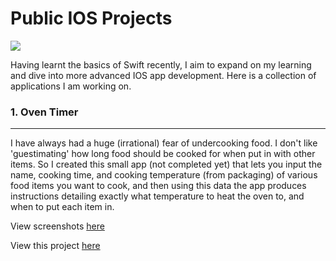 # Public IOS Projects

![](https://img.shields.io/github/followers/jackdevo?style=social)

Having learnt the basics of Swift recently, I aim to expand on my learning and dive into more advanced IOS app development. Here is a collection of applications I am working on.



### 1. Oven Timer
----

I have always had a huge (irrational) fear of undercooking food. I don't like 'guestimating' how long food should be cooked for when put in with other items.
So I created this small app (not completed yet) that lets you input the name, cooking time, and cooking temperature (from packaging) of various food items you want to cook, and then using this data the app produces instructions detailing exactly what temperature to heat the oven to, and when to put each item in.

View screenshots [here](https://github.com/jackdevo/Public-IOS-Projects/tree/master/Oven%20Timer/Screenshots)

View this project [here](https://github.com/jackdevo/Public-IOS-Projects/tree/master/Oven%20Timer)
